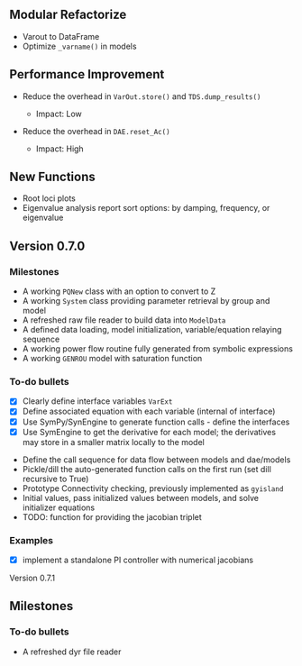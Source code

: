 ## Modular Refactorize
*   Varout to DataFrame
*   Optimize `_varname()` in models


## Performance Improvement
*   Reduce the overhead in `VarOut.store()` and `TDS.dump_results()`
    *   Impact: Low

*   Reduce the overhead in `DAE.reset_Ac()`
    *   Impact: High


## New Functions
*   Root loci plots
*   Eigenvalue analysis report sort options: by damping, frequency, or eigenvalue


## Version 0.7.0

### Milestones
*   A working `PQNew` class with an option to convert to Z
*   A working `System` class providing parameter retrieval by group and model
*   A refreshed raw file reader to build data into `ModelData`
*   A defined data loading, model initialization, variable/equation relaying sequence
*   A working power flow routine fully generated from symbolic expressions
*   A working `GENROU` model with saturation function


### To-do bullets
- [x] Clearly define interface variables `VarExt`
- [x] Define associated equation with each variable (internal of interface)
- [x] Use SymPy/SynEngine to generate function calls - define the interfaces
- [x] Use SymEngine to get the derivative for each model; the derivatives may store in a smaller matrix locally to the model
*   Define the call sequence for data flow between models and dae/models
*   Pickle/dill the auto-generated function calls on the first run (set dill recursive to True)
*   Prototype Connectivity checking, previously implemented as `gyisland`
*   Initial values, pass initialized values between models, and solve initializer equations
*   TODO: function for providing the jacobian triplet

### Examples
- [x] implement a standalone PI controller with numerical jacobians

Version 0.7.1
## Milestones

### To-do bullets
*  A refreshed dyr file reader